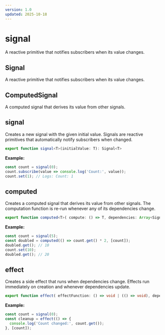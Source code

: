 ```yaml
---
version: 1.0
updated: 2025-10-18
---
```


# signal

A reactive primitive that notifies subscribers when its value changes.

## Signal

A reactive primitive that notifies subscribers when its value changes.

## ComputedSignal

A computed signal that derives its value from other signals.

## signal

Creates a new signal with the given initial value.
Signals are reactive primitives that automatically notify subscribers when changed.

```typescript
export function signal<T>(initialValue: T): Signal<T>
```

**Example:**

```typescript
const count = signal(0);
count.subscribe(value => console.log('Count:', value));
count.set(1); // Logs: Count: 1
```

## computed

Creates a computed signal that derives its value from other signals.
The computation function is re-run whenever any of its dependencies change.

```typescript
export function computed<T>( compute: () => T, dependencies: Array<Signal<unknown> | ComputedSignal<unknown>>, ): ComputedSignal<T>
```

**Example:**

```typescript
const count = signal(5);
const doubled = computed(() => count.get() * 2, [count]);
doubled.get(); // 10
count.set(10);
doubled.get(); // 20
```

## effect

Creates a side effect that runs when dependencies change.
Effects run immediately on creation and whenever dependencies update.

```typescript
export function effect( effectFunction: () => void | (() => void), dependencies: Array<Signal<unknown> | ComputedSignal<unknown>>, ): () => void
```

**Example:**

```typescript
const count = signal(0);
const cleanup = effect(() => {
  console.log('Count changed:', count.get());
}, [count]);
```
